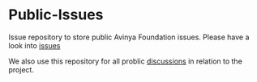 # Public-Issues
Issue repository to store public Avinya Foundation issues.
Please have a look into [issues](https://github.com/Avinya-Foundation/public-issues/issues)

We also use this repository for all problic [discussions](https://github.com/Avinya-Foundation/public-issues/discussions) in relation to the project. 
